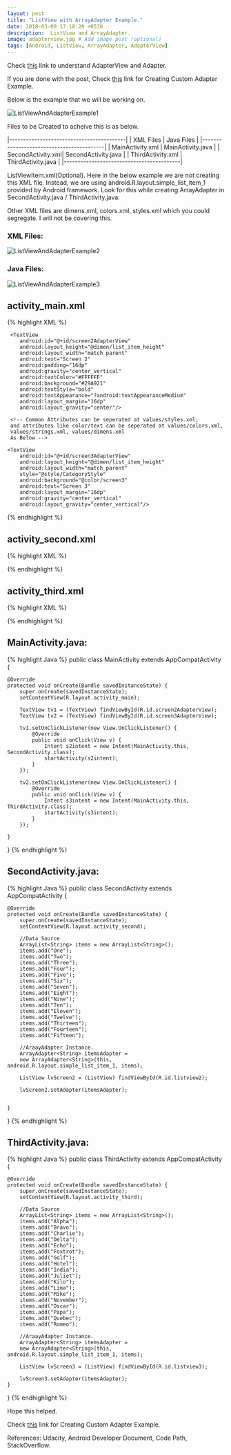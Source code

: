 ```yaml
---
layout: post
title: "ListView with ArrayAdapter Example."
date: 2018-03-09 17:18:20 +0530
description:  ListView and ArrayAdapter.
image: adapterview.jpg # Add image post (optional)
tags: [Android, ListView, ArrayAdapter, AdapterView]
---
```


Check [this][adapterbasic-1] link to understand AdapterView and Adapter.

If you are done with the post, Check [this][adapterbasic-2] link for Creating Custom Adapter Example.

Below is the example that we will be working on.

![ListViewAndAdapterExample1]({{site.baseurl}}/images/listviewadapterexample.jpg)

Files to be Created to acheive this is as below.

|------------------------------------------|
| XML Files         |    Java Files        |
|------------------------------------------|
| MainActivity.xml  | MainActivity.java    |
| SecondActivity.xml| SecondActivity.java  |
| ThirdActivity.xml | ThirdActivity.java   |
|------------------------------------------|

ListViewItem.xml(Optional). 
Here in the below example we are not creating this XML file. Instead, we 
are using android.R.layout.simple_list_item_1 provided by Android framework.
Look for this while creating ArrayAdapter in SecondActivity.java / ThirdActivity.java.

Other XML files are dimens.xml, colors.xml, 
styles.xml which you could segregate. I will not be covering this.

### XML Files:

![ListViewAndAdapterExample2]({{site.baseurl}}/images/listviewadapterlayoutexample1.jpg)

### Java Files:

![ListViewAndAdapterExample3]({{site.baseurl}}/images/listviewadapterlayoutexample2.jpg)

## activity_main.xml

{% highlight XML %}
<?xml version="1.0" encoding="utf-8"?>
<LinearLayout xmlns:android="http://schemas.android.com/apk/res/android"
    xmlns:app="http://schemas.android.com/apk/res-auto"
    xmlns:tools="http://schemas.android.com/tools"
    android:layout_width="match_parent"
    android:layout_height="match_parent"
    android:background="#FFF7DA"
    android:orientation="vertical">

     <TextView
        android:id="@+id/screen2AdapterView"
        android:layout_height="@dimen/list_item_height"
        android:layout_width="match_parent"
        android:text="Screen 2"
        android:padding="16dp"
        android:gravity="center_vertical"
        android:textColor="#FFFFFF"
        android:background="#29A921"
        android:textStyle="bold"
        android:textAppearance="?android:textAppearanceMedium"
        android:layout_margin="16dp"
        android:layout_gravity="center"/>

     <!-- Common Attributes can be seperated at values/styles.xml; 
     and attributes like color/text can be seperated at values/colors.xml, 
     values/strings.xml, values/dimens.xml
     As Below -->   

    <TextView
        android:id="@+id/screen3AdapterView"
        android:layout_height="@dimen/list_item_height"
        android:layout_width="match_parent"
        style="@style/CategoryStyle"
        android:background="@color/screen3"
        android:text="Screen 3"
        android:layout_margin="16dp"
        android:gravity="center_vertical"
        android:layout_gravity="center_vertical"/>
</LinearLayout>
{% endhighlight %}

## activity_second.xml

{% highlight XML %}
<?xml version="1.0" encoding="utf-8"?>
<ListView xmlns:android="...//schemas.android.com/apk/res/android"
    xmlns:app="...//schemas.android.com/apk/res-auto"
    xmlns:tools="...//schemas.android.com/tools"
    android:id="@+id/listview2"
    android:layout_width="match_parent"
    android:layout_height="match_parent">
</ListView>
{% endhighlight %}

## activity_third.xml

{% highlight XML %}
<?xml version="1.0" encoding="utf-8"?>
<ListView xmlns:android="...//schemas.android.com/apk/res/android"
    xmlns:app="...//schemas.android.com/apk/res-auto"
    xmlns:tools="...//schemas.android.com/tools"
    android:id="@+id/listview3"
    android:layout_width="match_parent"
    android:layout_height="match_parent">
</ListView>
{% endhighlight %}
## MainActivity.java:

{% highlight Java %}
public class MainActivity extends AppCompatActivity {

    @Override
    protected void onCreate(Bundle savedInstanceState) {
        super.onCreate(savedInstanceState);
        setContentView(R.layout.activity_main);

        TextView tv1 = (TextView) findViewById(R.id.screen2AdapterView);
        TextView tv2 = (TextView) findViewById(R.id.screen3AdapterView);

        tv1.setOnClickListener(new View.OnClickListener() {
            @Override
            public void onClick(View v) {
                Intent s2intent = new Intent(MainActivity.this, SecondActivity.class);
                startActivity(s2intent);
            }
        });

        tv2.setOnClickListener(new View.OnClickListener() {
            @Override
            public void onClick(View v) {
                Intent s3intent = new Intent(MainActivity.this, ThirdActivity.class);
                startActivity(s3intent);
            }
        });

    }
}
{% endhighlight %}

## SecondActivity.java:

{% highlight Java %}
public class SecondActivity extends AppCompatActivity {

    @Override
    protected void onCreate(Bundle savedInstanceState) {
        super.onCreate(savedInstanceState);
        setContentView(R.layout.activity_second);

        //Data Source
        ArrayList<String> items = new ArrayList<String>();
        items.add("One");
        items.add("Two");
        items.add("Three");
        items.add("Four");
        items.add("Five");
        items.add("Six");
        items.add("Seven");
        items.add("Eight");
        items.add("Nine");
        items.add("Ten");
        items.add("Eleven");
        items.add("Twelve");
        items.add("Thirteen");
        items.add("Fourteen");
        items.add("Fifteen");

        //AraayAdapter Instance.
        ArrayAdapter<String> itemsAdapter = 
        new ArrayAdapter<String>(this, android.R.layout.simple_list_item_1, items);

        ListView lvScreen2 = (ListView) findViewById(R.id.listview2);

        lvScreen2.setAdapter(itemsAdapter);


    }
}
{% endhighlight %}

## ThirdActivity.java:

{% highlight Java %}
public class ThirdActivity extends AppCompatActivity {

    @Override
    protected void onCreate(Bundle savedInstanceState) {
        super.onCreate(savedInstanceState);
        setContentView(R.layout.activity_third);

        //Data Source
        ArrayList<String> items = new ArrayList<String>();
        items.add("Alpha");
        items.add("Bravo");
        items.add("Charlie");
        items.add("Delta");
        items.add("Echo");
        items.add("Foxtrot");
        items.add("Golf");
        items.add("Hotel");
        items.add("India");
        items.add("Juliet");
        items.add("Kilo");
        items.add("Lima");
        items.add("Mike");
        items.add("November");
        items.add("Oscar");
        items.add("Papa");
        items.add("Quebec");
        items.add("Romeo");

        //AraayAdapter Instance.
        ArrayAdapter<String> itemsAdapter = 
        new ArrayAdapter<String>(this, android.R.layout.simple_list_item_1, items);

        ListView lvScreen3 = (ListView) findViewById(R.id.listview3);

        lvScreen3.setAdapter(itemsAdapter);
    }
}
{% endhighlight %}

Hope this helped.

Check [this][adapterbasic-2] link for Creating Custom Adapter Example.

References: Udacity, Android Developer Document, Code Path, StackOverflow.


[adapterbasic-1]: https://www.androidcitizen.com/listview-with-arrayadapter/

[adapterbasic-2]: https://www.androidcitizen.com/example-listview-with-customadapter/
